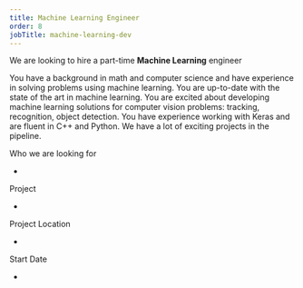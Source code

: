 ```yaml
---
title: Machine Learning Engineer
order: 8
jobTitle: machine-learning-dev
---
```


We are looking to hire a part-time **Machine Learning** engineer 

You have a background in math and computer science and have experience in solving problems using machine learning. You are up-to-date with the state of the art in machine learning. You are excited about developing machine learning solutions for computer vision problems: tracking, recognition, object detection. You have experience working with Keras and are fluent in C++ and Python. We have a lot of exciting projects in the pipeline.  

Who we are looking for

  + 

Project

  + 

Project Location

  + 

Start Date

  + 